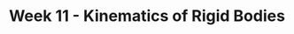 ---
title: Week 11 - Kinematics of Rigid Bodies
contents:
  - date: 2025-03-24
    items:
      - type: lecture
        topics:
          - Rolling and Sliding
      - type: problem_set
        title: Set 17 - Rolling and Sliding
        description: Rolling and Sliding
        link: "https://drive.google.com/file/d/1KwIoSV4r5BE3wHTuAacSDA_edLuWJ51w/view?usp=sharing"
      - type: homework
        title: HW09 - Cylinder on Truck
        link: "###"
        due_date: 2025-04-02

  - date: 2025-03-26
    items:
      - type: lecture
        topics:
          - Moments of Inertia
      - type: problem_set
        title: Set 18 - Moments of Inertia
        description: Moments of Inertia
        link: "https://drive.google.com/file/d/1KrTaNkcMePa50peY0-PUOBRNzSfpEStg/view?usp=sharing"
      - type: exercise

  - date: 2025-03-28
    items:
      - type: lecture
        topics:
          - Moment of Inertia, cont.
      - type: homework
        title: HW10 - Products of Inertia
        link: "###"
        due_date: 2025-04-07
      

---